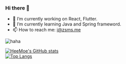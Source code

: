 ### Hi there 👋 

- 🔭 I’m currently working on React, Flutter.
- 🌱 I’m currently learning Java and Spring frameword.
- 📫 How to reach me: i@zsms.me

![haha](https://zsms.me/copy.gif)

[![HeeMoe's GitHub stats](https://github-readme-stats.vercel.app/api?username=heemoe&count_private=true&include_all_commits=true&show_icons=true&dark=dark)](https://github.com/heemoe)  
[![Top Langs](https://github-readme-stats.vercel.app/api/top-langs/?username=heemoe&count_private=true&include_all_commits=true)](https://github.com/heemoe)
